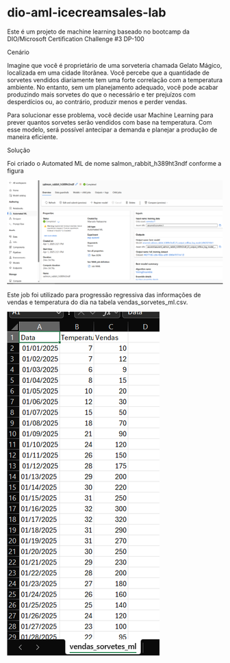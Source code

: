# dio-aml-icecreamsales-lab

Este é um projeto de machine learning baseado no bootcamp da DIO/Microsoft Certification Challenge #3 DP-100

Cenário

Imagine que você é proprietário de uma sorveteria chamada Gelato Mágico, localizada em uma cidade litorânea. Você percebe que a quantidade de sorvetes vendidos diariamente tem uma forte correlação com a temperatura ambiente. No entanto, sem um planejamento adequado, você pode acabar produzindo mais sorvetes do que o necessário e ter prejuízos com desperdícios ou, ao contrário, produzir menos e perder vendas.

Para solucionar esse problema, você decide usar Machine Learning para prever quantos sorvetes serão vendidos com base na temperatura. Com esse modelo, será possível antecipar a demanda e planejar a produção de maneira eficiente.

Solução

Foi criado o Automated ML de nome salmon_rabbit_h389ht3ndf conforme a figura

![alt text](image.png)

Este job foi utilizado para progressão regressiva das informações de vendas e temperatura do dia na tabela vendas_sorvetes_ml.csv.

![alt text](image-1.png)